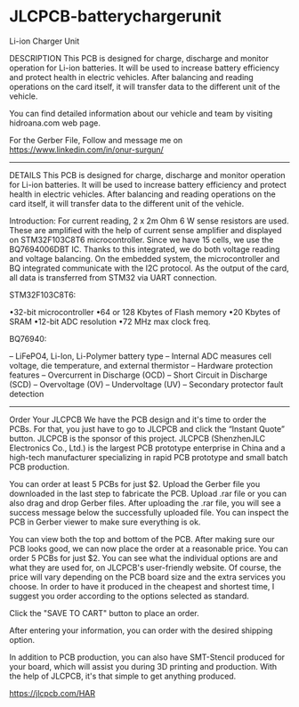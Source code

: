 # JLCPCB-batterychargerunit
Li-ion Charger Unit

DESCRIPTION
This PCB is designed for charge, discharge and monitor operation for Li-ion batteries. It will be used to increase battery efficiency and protect health in electric vehicles. After balancing and reading operations on the card itself, it will transfer data to the different unit of the vehicle.

You can find detailed information about our vehicle and team by visiting hidroana.com web page.

For the Gerber File, Follow and message me on
https://www.linkedin.com/in/onur-surgun/

-----------------------------------------------------------------------------------------------------------------------------

DETAILS
This PCB is designed for charge, discharge and monitor operation for Li-ion batteries. It will be used to increase battery efficiency and protect health in electric vehicles. After balancing and reading operations on the card itself, it will transfer data to the different unit of the vehicle.

Introduction:
For current reading, 2 x 2m Ohm 6 W sense resistors are used. These are amplified with the help of current sense amplifier and displayed on STM32F103C8T6 microcontroller.
Since we have 15 cells, we use the BQ7694006DBT IC. Thanks to this integrated, we do both voltage reading and voltage balancing. On the embedded system, the microcontroller and BQ integrated communicate with the I2C protocol.
As the output of the card, all data is transferred from STM32 via UART connection.

STM32F103C8T6:

•32-bit microcontroller
•64 or 128 Kbytes of Flash memory
•20 Kbytes of SRAM
•12-bit ADC resolution
•72 MHz max clock freq.

BQ76940:

– LiFePO4, Li-Ion, Li-Polymer battery type
– Internal ADC measures cell voltage, die temperature, and external thermistor
– Hardware protection features
– Overcurrent in Discharge (OCD)
– Short Circuit in Discharge (SCD)
– Overvoltage (OV)
– Undervoltage (UV)
– Secondary protector fault detection


-----------------------------------------------------------------------------------------------------------------------------

Order Your JLCPCB
We have the PCB design and it's time to order the PCBs. For that, you just have to go to JLCPCB and click the “Instant Quote” button. JLCPCB is the sponsor of this project. JLCPCB (ShenzhenJLC Electronics Co., Ltd.) is the largest PCB prototype enterprise in China and a high-tech manufacturer specializing in rapid PCB prototype and small batch PCB production.

You can order at least 5 PCBs for just $2. Upload the Gerber file you downloaded in the last step to fabricate the PCB. Upload .rar file or you can also drag and drop Gerber files. After uploading the .rar file, you will see a success message below the successfully uploaded file. You can inspect the PCB in Gerber viewer to make sure everything is ok.

You can view both the top and bottom of the PCB. After making sure our PCB looks good, we can now place the order at a reasonable price. You can order 5 PCBs for just $2. You can see what the individual options are and what they are used for, on JLCPCB's user-friendly website. Of course, the price will vary depending on the PCB board size and the extra services you choose. In order to have it produced in the cheapest and shortest time, I suggest you order according to the options selected as standard.

Click the "SAVE TO CART" button to place an order.

After entering your information, you can order with the desired shipping option.

In addition to PCB production, you can also have SMT-Stencil produced for your board, which will assist you during 3D printing and production. With the help of JLCPCB, it's that simple to get anything produced.

https://jlcpcb.com/HAR


